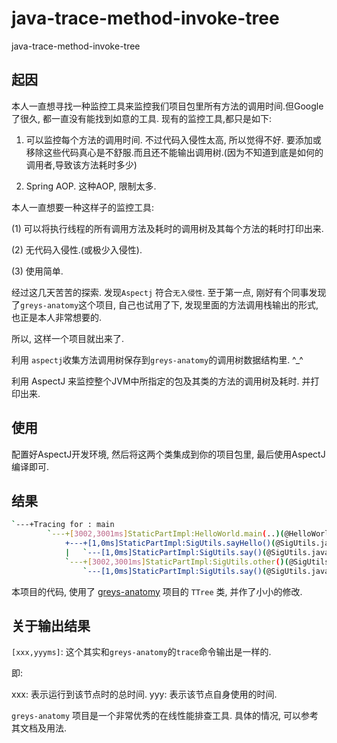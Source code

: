 # java-trace-method-invoke-tree
java-trace-method-invoke-tree

## 起因

本人一直想寻找一种监控工具来监控我们项目包里所有方法的调用时间.但Google了很久, 都一直没有能找到如意的工具. 现有的监控工具,都只是如下:

1. 可以监控每个方法的调用时间. 不过代码入侵性太高, 所以觉得不好. 要添加或移除这些代码真心是不舒服.而且还不能输出调用树.(因为不知道到底是如何的调用者,导致该方法耗时多少)

2. Spring AOP. 这种AOP, 限制太多.

本人一直想要一种这样子的监控工具:

(1) 可以将执行线程的所有调用方法及耗时的调用树及其每个方法的耗时打印出来.

(2) 无代码入侵性.(或极少入侵性).

(3) 使用简单.

经过这几天苦苦的探索. 发现`Aspectj` 符合`无入侵性`. 至于第一点, 刚好有个同事发现了`greys-anatomy`这个项目, 自己也试用了下, 发现里面的方法调用栈输出的形式, 也正是本人非常想要的.

所以, 这样一个项目就出来了.

利用 `aspectj`收集方法调用树保存到`greys-anatomy`的调用树数据结构里. ^_^

利用 AspectJ 来监控整个JVM中所指定的包及其类的方法的调用树及耗时. 并打印出来.

## 使用

配置好AspectJ开发环境, 然后将这两个类集成到你的项目包里, 最后使用AspectJ编译即可.


## 结果

```bash
`---+Tracing for : main
        `---+[3002,3001ms]StaticPartImpl:HelloWorld.main(..)(@HelloWorld.java:8)
            +---+[1,0ms]StaticPartImpl:SigUtils.sayHello()(@SigUtils.java:28)
            |   `---[1,0ms]StaticPartImpl:SigUtils.say()(@SigUtils.java:18)
            `---+[3002,3001ms]StaticPartImpl:SigUtils.other()(@SigUtils.java:22)
                `---[1,0ms]StaticPartImpl:SigUtils.say()(@SigUtils.java:18)
```

本项目的代码, 使用了 [greys-anatomy](https://github.com/oldmanpushcart/greys-anatomy) 项目的 `TTree` 类, 并作了小小的修改.

## 关于输出结果

`[xxx,yyyms]`: 这个其实和`greys-anatomy`的`trace`命令输出是一样的.

即: 

xxx: 表示运行到该节点时的总时间.
yyy: 表示该节点自身使用的时间.


`greys-anatomy` 项目是一个非常优秀的在线性能排查工具. 具体的情况, 可以参考其文档及用法.






